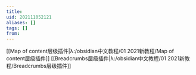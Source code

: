 ```yaml
---
title: 
uid: 202111052121
aliases: []
tags: []
from: 
---
```

[[Map of content层级插件|λ:/obsidian中文教程/01 2021新教程/Map of content层级插件]]
[[Breadcrumbs层级插件|λ:/obsidian中文教程/01 2021新教程/Breadcrumbs层级插件]]